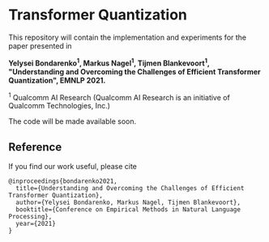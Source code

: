 # Transformer Quantization
This repository will contain the implementation and experiments for the paper presented in

**Yelysei Bondarenko<sup>1</sup>, Markus Nagel<sup>1</sup>, Tijmen Blankevoort<sup>1</sup>, 
"Understanding and Overcoming the Challenges of Efficient Transformer Quantization", EMNLP 2021.**

<sup>1</sup> Qualcomm AI Research (Qualcomm AI Research is an initiative of Qualcomm Technologies, Inc.)

The code will be made available soon.

## Reference
If you find our work useful, please cite
```
@inproceedings{bondarenko2021,  
  title={Understanding and Overcoming the Challenges of Efficient Transformer Quantization},  
  author={Yelysei Bondarenko, Markus Nagel, Tijmen Blankevoort},  
  booktitle={Conference on Empirical Methods in Natural Language Processing},  
  year={2021}
}
```
